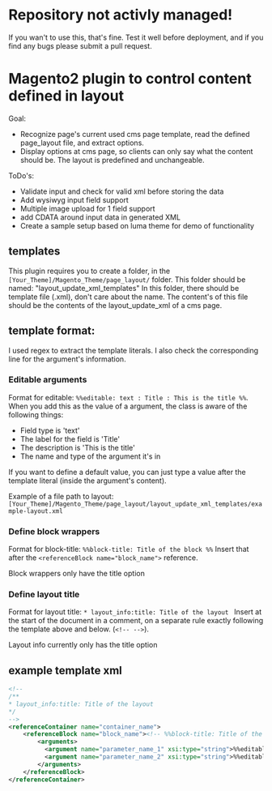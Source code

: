 # Repository not activly managed! 

If you wan't to use this, that's fine. Test it well before deployment, and if you find any bugs please submit a pull request.

# Magento2 plugin to control content defined in layout

Goal:
* Recognize page's current used cms page template, read the defined page_layout file, and extract options.
* Display options at cms page, so clients can only say what the content should be. The layout is predefined and unchangeable.

ToDo's:
* Validate input and check for valid xml before storing the data
* Add wysiwyg input field support
* Multiple image upload for 1 field support
* add CDATA around input data in generated XML
* Create a sample setup based on luma theme for demo of functionality

## templates
This plugin requires you to create a folder, in the `[Your_Theme]/Magento_Theme/page_layout/` folder.
This folder should be named: "layout_update_xml_templates"
In this folder, there should be template file (.xml), don't care about the name.
The content's of this file should be the contents of the layout_update_xml of a cms page.

## template format:
I used regex to extract the template literals. I also check the corresponding line for the argument's information.

### Editable arguments

Format for editable: `%%editable: text : Title : This is the title %%`. When you add this as the value of a argument, the class is aware of the following things:
- Field type is 'text'
- The label for the field is 'Title'
- The description is 'This is the title'
- The name and type of the argument it's in

If you want to define a default value, you can just type a value after the template literal (inside the argument's content).

Example of a file path to layout: `[Your_Theme]/Magento_Theme/page_layout/layout_update_xml_templates/example-layout.xml`

### Define block wrappers
Format for block-title: `%%block-title: Title of the block %%`
Insert that after the `<referenceBlock name="block_name">` reference.

Block wrappers only have the title option

### Define layout title
Format for layout title: `* layout_info:title: Title of the layout `
Insert at the start of the document in a comment, on a separate rule exactly following the template above and below. (`<!-- -->`).

Layout info currently only has the title option

## example template xml

```xml
<!--
/**
* layout_info:title: Title of the layout
*/
-->
<referenceContainer name="container_name">
    <referenceBlock name="block_name"><!-- %%block-title: Title of the block %% -->
		<arguments>
          <argument name="parameter_name_1" xsi:type="string">%%editable: type : Title %%Default title</argument>
          <argument name="parameter_name_2" xsi:type="string">%%editable: image : Background image %%</argument>
        </arguments>
    </referenceBlock>
</referenceContainer>
```
